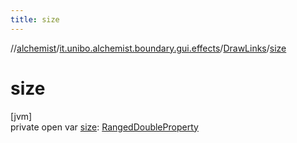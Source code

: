 ```yaml
---
title: size
---
```

//[alchemist](../../../index.html)/[it.unibo.alchemist.boundary.gui.effects](../index.html)/[DrawLinks](index.html)/[size](size.html)



# size



[jvm]\
private open var [size](size.html): [RangedDoubleProperty](../../it.unibo.alchemist.boundary.gui.view.properties/-ranged-double-property/index.html)




